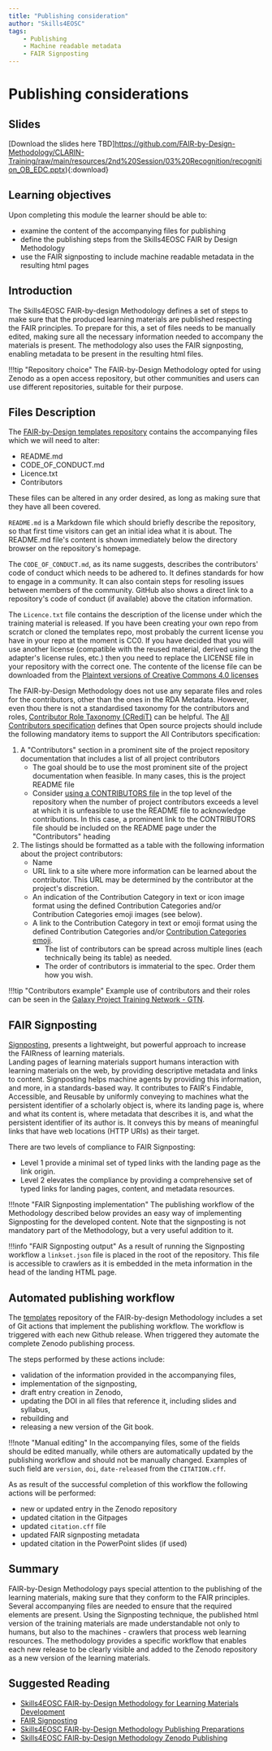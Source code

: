 ```yaml
---
title: "Publishing consideration"
author: "Skills4EOSC"
tags: 
    - Publishing
    - Machine readable metadata
    - FAIR Signposting
---
```


# Publishing considerations

## Slides

[Download the slides here TBD]https://github.com/FAIR-by-Design-Methodology/CLARIN-Training/raw/main/resources/2nd%20Session/03%20Recognition/recognition_OB_EDC.pptx){:download}


## Learning objectives

Upon completing this module the learner should be able to:

- examine the content of the accompanying files for publishing 
- define the publishing steps from the Skills4EOSC FAIR by Design Methodology
- use the FAIR signposting to include machine readable metadata in the resulting html pages


## Introduction

The Skills4EOSC FAIR-by-design Methodology defines a set of steps to make sure that the produced learning materials are published respecting the FAIR principles. To prepare for this, a set of files needs to be manually edited, making sure all the necessary information needed to accompany the materials is present. The methodology also uses the FAIR signposting, enabling metadata to be present in the resulting html files. 

!!!tip "Repository choice"
	The FAIR-by-Design Methodology opted for using Zenodo as a open access repository, but other communities and users can use different repositories, suitable for their purpose. 

## Files Description

The [FAIR-by-Design templates repository](https://github.com/FAIR-by-Design-Methodology/templates) contains the accompanying files which we will need to alter:


- README.md
- CODE_OF_CONDUCT.md
- Licence.txt
- Contributors

These files can be altered in any order desired, as long as making sure that they have all been covered. 

`README.md` is a Markdown file which should briefly describe the repository, so that first time visitors can get an initial idea what it is about. The README.md file's content is shown immediately below the directory browser on the repository's homepage.

The `CODE_OF_CONDUCT.md`, as its name suggests, describes the contributors' code of conduct which needs to be adhered to. It defines standards for how to engage in a community. It can also contain steps for resoling issues between members of the community. GitHub also shows a direct link to a repository's code of conduct (if available) above the citation information.

The `Licence.txt` file contains the description of the license under which the training material is released. If you have been creating your own repo from scratch or cloned the templates repo, most probably the current license you have in your repo at the moment is CC0. If you have decided that you will use another license (compatible with the reused material, derived using the adapter's license rules, etc.) then you need to replace the LICENSE file in your repository with the correct one. The contente of the license file can be downloaded from the [Plaintext versions of Creative Commons 4.0 licenses](https://creativecommons.org/2014/01/07/plaintext-versions-of-creative-commons-4-0-licenses/)

The FAIR-by-Design Methodology does not use any separate files and roles for the contributors, other than the ones in the RDA Metadata. However, even thou there is not a standardised taxonomy for the contributors and roles, [Contributor Role Taxonomy (CRediT)](https://credit.niso.org) can be helpful. The [All Contributors specification](https://allcontributors.org/docs/en/specification) defines that Open source projects should include the following mandatory items to support the All Contributors specification:

1. A "Contributors" section in a prominent site of the project repository documentation that includes a list of all project contributors
    - The goal should be to use the most prominent site of the project documentation when feasible. In many cases, this is the project README file
    - Consider [using a CONTRIBUTORS file](https://allcontributors.org/docs/en/bot/configuration#moving-the-all-contributors-table-into-a-different-file) in the top level of the repository when the number of project contributors exceeds a level at which it is unfeasible to use the README file to acknowledge contributions. In this case, a prominent link to the CONTRIBUTORS file should be included on the README page under the "Contributors" heading
2. The listings should be formatted as a table with the following information about the project contributors:
    - Name
    - URL link to a site where more information can be learned about the contributor. This URL may be determined by the contributor at the project's discretion.
    - An indication of the Contribution Category in text or icon image format using the defined Contribution Categories and/or Contribution Categories emoji images (see below).
    - A link to the Contribution Category in text or emoji format using the defined Contribution Categories and/or [Contribution Categories emoji](https://allcontributors.org/docs/en/emoji-key).
        - The list of contributors can be spread across multiple lines (each technically being its table) as needed.
        - The order of contributors is immaterial to the spec. Order them how you wish.


!!!tip "Contributors example"
	Example use of contributors and their roles can be seen in the [Galaxy Project Training Network - GTN](https://training.galaxyproject.org/training-material/topics/contributing/tutorials/create-new-tutorial-content/tutorial.html#listing-contributors). 


## FAIR Signposting 

[Signposting](http://signposting.org/), presents a lightweight, but powerful approach to increase the FAIRness of learning materials.   
Landing pages of learning materials support humans interaction with learning materials on the web, by providing descriptive metadata and links to content. Signposting helps machine agents by providing this information, and more, in a standards-based way. It contributes to FAIR's Findable, Accessible, and Reusable by uniformly conveying to machines what the persistent identifier of a scholarly object is, where its landing page is, where and what its content is, where metadata that describes it is, and what the persistent identifier of its author is. It conveys this by means of meaningful links that have web locations (HTTP URIs) as their target.

There are two levels of compliance to FAIR Signposting:

- Level 1 provide a minimal set of typed links with the landing page as the link origin. 
- Level 2 elevates the compliance by providing a comprehensive set of typed links for landing pages, content, and metadata resources.

!!!note "FAIR Signposting implementation"
	The publishing workflow of the Methodology described below provides an easy way of implementing Signposting for the developed content. Note that the signposting is not mandatory part of the Methodology, but a very useful addition to it. 

!!!info "FAIR Signposting output"
	As a result of running the Signposting workflow a `linkset.json` file is placed in the root of the repository. This file is accessible to crawlers as it is embedded in the meta information in the head of the landing HTML page.


## Automated publishing workflow


The [templates](https://github.com/FAIR-by-Design-Methodology/templates) repository of the FAIR-by-design Methodology includes a set of Git actions that implement the publishing workflow. The workflow is triggered with each new Github release. When triggered they automate the complete Zenodo publishing process. 

The steps performed by these actions include:
- validation of the information provided in the accompanying files, 
- implementation of the signposting, 
- draft entry creation in Zenodo, 
- updating the DOI in all files that reference it, including slides and syllabus, 
- rebuilding and 
- releasing a new version of the Git book. 


!!!note "Manual editing"
	In the accompanying files, some of the fields should be edited manually, while others are automatically updated by the publishing workflow and should not be manually changed. Examples of such field are `version`, `doi`, `date-released` from the `CITATION.cff`.


As as result of the successful completion of this workflow the following actions will be performed:

- new or updated entry in the Zenodo repository
- updated citation in the Gitpages
- updated `citation.cff` file
- updated FAIR signposting metadata
- updated citation in the PowerPoint slides (if used)

## Summary 

FAIR-by-Design Methodology pays special attention to the publishing of the learning materials, making sure that they conform to the FAIR principles. Several accompanying files are needed to ensure that the required elements are present. Using the Signposting technique, the published html version of the training materials are made understandable not only to humans, but also to the machines - crawlers that process web learning resources. The methodology provides a specific workflow that enables each new release to be clearly visible and added to the Zenodo repository as a new version of the learning materials.  

## Suggested Reading

- [Skills4EOSC FAIR-by-Design Methodology for Learning Materials Development](https://zenodo.org/records/8419242)
- [FAIR Signposting](https://signposting.org/FAIR/)
- [Skills4EOSC FAIR-by-Design Methodology Publishing Preparations](https://fair-by-design-methodology.github.io/FAIR-by-Design_ToT/latest/Stage%205%20–%20Publish/16-Publishing%20Preparations/16-Publishing%20Preparations/)
- [Skills4EOSC FAIR-by-Design Methodology Zenodo Publishing](https://fair-by-design-methodology.github.io/FAIR-by-Design_ToT/latest/Stage%205%20–%20Publish/17-Zenodo%20Publishing/17-Zenodo%20Publishing/)



